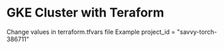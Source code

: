 # GKE Cluster with Teraform

Change values in terraform.tfvars file 
Example project_id = "savvy-torch-386711"

